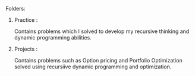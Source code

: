 Folders:

1. Practice : 
   
   Contains problems which I solved to develop my recursive thinking and dynamic programming abilities.



2. Projects :
   
   Contains problems such as Option pricing and Portfolio Optimization solved using recursiive dynamic programming and optimization.
